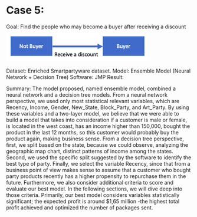 # Case 5:					


Goal: Find the people who may become a buyer after receiving a discount
![image](https://github.com/YingchuLo/Data-Warehousing-Business-Intelligence-and-Data-Mining/blob/master/project5/Screen%20Shot%202019-03-22%20at%203.44.45%20PM.png)

Dataset: Enriched Smartpartyware dataset.
Model: Ensemble Model (Neural Network + Decision Tree)
Software: JMP
Result: 


Summary:
The model proposed, named ensemble model, combined a neural network and a decision tree models. From a neural network perspective, we used only most statistical relevant variables, which are Recency, Income, Gender, New_State, Block_Party, and Art_Party. By using these variables and a two-layer model, we believe that we were able to build a model that takes into consideration if a customer is male or female, is located in the west coast, has an income higher than 150,000, bought the product in the last 12 months, so this customer would probably buy the product again, making business sense.
From a decision tree perspective, first, we split based on the state, because we could observe, analyzing the geographic map chart, distinct patterns of income among the states. Second, we used the specific split suggested by the software to identify the best type of party. Finally, we select the variable Recency, since that from a business point of view makes sense to assume that a customer who bought party products recently has a higher propensity to repurchase them in the future.
Furthermore, we also consider additional criteria to score and evaluate our best model. In the following sections, we will dive deep into those criteria. Primarily, our best model considers variables statistically significant; the expected profit is around $1,65 million -the highest total profit achieved and optimized the number of packages sent.



